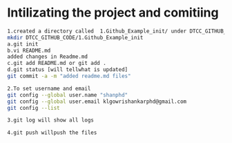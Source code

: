 # Intilizating the project and comitiing 
```sh
1.created a directory called  1.Github_Example_init/ under DTCC_GITHUB_CODE 
mkdir DTCC_GITHUB_CODE/1.Github_Example_init
a.git init 
b.vi README.md
added changes in Readme.md
c.git add README.md or git add . 
d.git status [will tellwhat is updated]
git commit -a -m "added readme.md files"
```  

```sh
2.To set username and email 
git config --global user.name "shanphd"
git config --global user.email klgowrishankarphd@gmail.com
git config --list 
``` 

```sh
3.git log will show all logs 
``` 
```sh
4.git push willpush the files
```  






